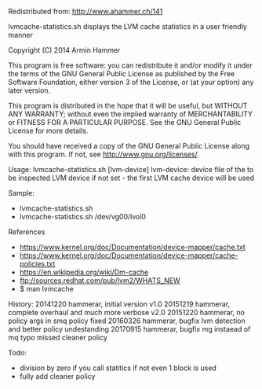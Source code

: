 Redistributed from: http://www.ahammer.ch/141

lvmcache-statistics.sh displays the LVM cache statistics in a user friendly manner

Copyright (C) 2014 Armin Hammer 

This program is free software: you can redistribute it and/or modify 
it under the terms of the GNU General Public License as published by 
the Free Software Foundation, either version 3 of the License, or (at 
your option) any later version.

This program is distributed in the hope that it will be useful, but 
WITHOUT ANY WARRANTY; without even the implied warranty of MERCHANTABILITY 
or FITNESS FOR A PARTICULAR PURPOSE. See the GNU General Public License 
for more details.

You should have received a copy of the GNU General Public License along 
with this program. If not, see http://www.gnu.org/licenses/.

Usage:
lvmcache-statistics.sh [lvm-device]
lvm-device: device file of the to be inspected LVM device
            if not set - the first LVM cache device will be used
 
Sample:
- lvmcache-statistics.sh
- lvmcache-statistics.sh /dev/vg00/lvol0

References
- https://www.kernel.org/doc/Documentation/device-mapper/cache.txt
- https://www.kernel.org/doc/Documentation/device-mapper/cache-policies.txt
- https://en.wikipedia.org/wiki/Dm-cache
- ftp://sources.redhat.com/pub/lvm2/WHATS_NEW
- $ man lvmcache

History:
20141220 hammerar, initial version v1.0
20151219 hammerar, complete overhaul and much more verbose v2.0
20151220 hammerar, no policy args in smq policy fixed
20160326 hammerar, bugfix lvm detection and better policy undestanding
20170915 hammerar, bugfix mg instaead of mq typo
                   missed cleaner policy

Todo:
- division by zero if you call statitics if not even 1 block is used
- fully add cleaner policy
